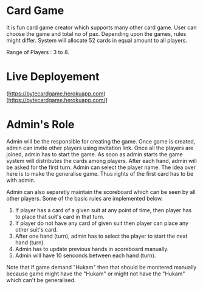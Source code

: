 # Card Game

It is fun card game creator which supports many other card game. User can choose the game and total no of pax. Depending upon the games, rules might differ. System will allocate 52 cards in equal amount to all players. 

Range of Players : 3 to 8.

# Live Deployement 
 
(https://bytecardgame.herokuapp.com)[https://bytecardgame.herokuapp.com/]

# Admin's Role

Admin will be the responsible for creating the game. Once game is created, admin can invite other players using invitation link. Once all the players are joined, admin has to start the game. As soon as admin starts the game system will distributes the cards among players. After each hand, admin will be asked for the first turn. Admin can select the player name. The idea over here is to make the generalise game. Thus rights of the first card has to be with admin. 

Admin can also separetly maintain the scoreboard which can be seen by all other players. Some of the basic rules are implemented below. 

1. If player has a card of a given suit at any point of time, then player has to place that suit's card in that turn.  
2. If player do not have any card of given suit then player can place any other suit's card.
3. After one hand (turn), admin has to select the player to start the next hand (turn). 
4. Admin has to update previous hands in scoreboard manually. 
5. Admin will have 10 senconds between each hand (turn).

Note that if game demand "Hukam" then that should be monitered manually because game might have the "Hukam" or might not have the "Hukam" which can't be generalised.